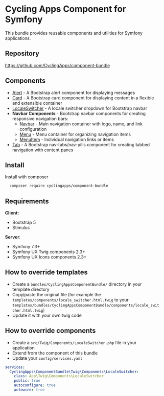 # Cycling Apps Component for Symfony

This bundle provides reusable components and utilities for Symfony applications.

## Repository

https://github.com/CyclingApps/component-bundle

## Components

- [Alert](Alert/alert.md) - A Bootstrap alert component for displaying messages
- [Card](Card/card.md) - A Bootstrap card component for displaying content in a flexible and extensible container
- [LocaleSwitcher](LocaleSwitcher/localeSwitcher.md) - A locale switcher dropdown for Bootstrap navbar
- **Navbar Components** - Bootstrap navbar components for creating responsive navigation bars:
  - [Navbar](Navbar/navbar.md) - Main navigation container with logo, name, and link configuration
  - [Menu](Navbar/menu.md) - Menu container for organizing navigation items
  - [MenuItem](Navbar/menuItem.md) - Individual navigation links or items
- [Tab](Tab/tab.md) - A Bootstrap nav-tabs/nav-pills component for creating tabbed navigation with content panes

## Install

Install with composer

```bash
  composer require cyclingapps/component-bundle
```

## Requirements

**Client:**
- Bootstrap 5
- Stimulus

**Server:**
- Symfony 7.3+
- Symfony UX Twig components 2.3+
- Symfony UX Icons components 2.3+

## How to override templates

- Create a `bundles/CyclingAppsComponentBundle/` directory in your template directory
- Copy/paste the original file (for example the `templates/components/locale_switcher.html.twig` to your `templates/bundles/CyclingAppsComponentBundle/components/locale_switcher.html.twig`)
- Update it with your own twig code

## How to override components

- Create a `src/Twig/Components/LocaleSwitcher.php` file in your application
- Extend from the component of this bundle
- Update your `config/services.yaml`

```yaml
services:
  CyclingApps\ComponentBundle\Twig\Components\LocaleSwitcher:
    class: App\Twig\Components\LocaleSwitcher
    public: true
    autoconfigure: true
    autowire: true
```

